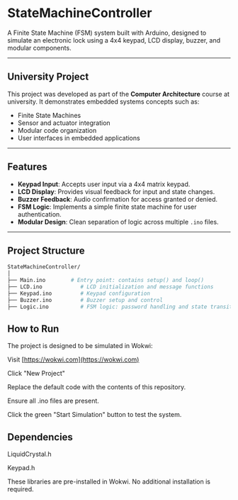 # StateMachineController

A Finite State Machine (FSM) system built with Arduino, designed to simulate an electronic lock using a 4x4 keypad, LCD display, buzzer, and modular components.

---

## University Project

This project was developed as part of the **Computer Architecture** course at university. It demonstrates embedded systems concepts such as:

- Finite State Machines
- Sensor and actuator integration
- Modular code organization
- User interfaces in embedded applications

---

## Features

- **Keypad Input**: Accepts user input via a 4x4 matrix keypad.
- **LCD Display**: Provides visual feedback for input and state changes.
- **Buzzer Feedback**: Audio confirmation for access granted or denied.
- **FSM Logic**: Implements a simple finite state machine for user authentication.
- **Modular Design**: Clean separation of logic across multiple `.ino` files.

---

## Project Structure

```bash
StateMachineController/
│
├── Main.ino        # Entry point: contains setup() and loop()
├── LCD.ino            # LCD initialization and message functions
├── Keypad.ino         # Keypad configuration
├── Buzzer.ino         # Buzzer setup and control
├── Logic.ino          # FSM logic: password handling and state transitions
```
## How to Run
The project is designed to be simulated in Wokwi:

Visit [https://wokwi.com](https://wokwi.com)

Click "New Project"

Replace the default code with the contents of this repository.

Ensure all .ino files are present.

Click the green "Start Simulation" button to test the system.

## Dependencies
LiquidCrystal.h

Keypad.h

These libraries are pre-installed in Wokwi. No additional installation is required.

